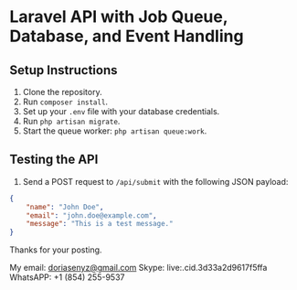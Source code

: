 # Laravel API with Job Queue, Database, and Event Handling

## Setup Instructions

1. Clone the repository.
2. Run `composer install`.
3. Set up your `.env` file with your database credentials.
4. Run `php artisan migrate`.
5. Start the queue worker: `php artisan queue:work`.

## Testing the API

1. Send a POST request to `/api/submit` with the following JSON payload:

```json
{
    "name": "John Doe",
    "email": "john.doe@example.com",
    "message": "This is a test message."
}
```

Thanks for your posting.

My email: doriasenyz@gmail.com
Skype: live:.cid.3d33a2d9617f5ffa
WhatsAPP: +1 (854) 255-9537
